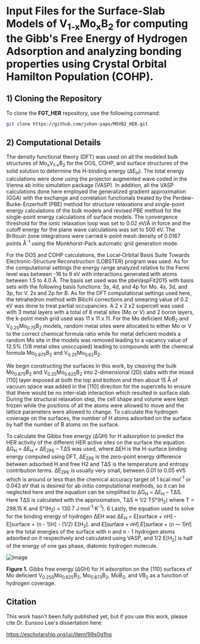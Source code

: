 # Input Files for the Surface-Slab Models of V<sub>1-x</sub>Mo<sub>x</sub>B<sub>2</sub> for computing the Gibb's Free Energy of Hydrogen Adsorption and analyzing bonding properties using Crystal Orbital Hamilton Population (COHP).

## 1) Cloning the Repository

To clone the **FGT_HER** repository, use the following command:

```sh
git clone https://github.com/johan-yapo/MOVB2_HER.git
```

## 2) Computational Details

The density functional theory (DFT) was used on all the modeled bulk structures of Mo<sub>x</sub>V<sub>1-x</sub>B<sub>2</sub> for the DOS, COHP, and surface structures of the solid solution to determine the H-binding energy (ΔE<sub>H</sub>). The total energy calculations were done using the projector augmented wave coded in the Vienna ab initio simulation package (VASP). In addition, all the VASP calculations done here employed the generalized gradient approximation (GGA) with the exchange and correlation functionals treated by the Perdew-Burke-Enzerhoff (PBE) method for structure relaxations and single-point energy calculations of the bulk models and revised PBE method for the single-point energy calculations of surface models. The convergence threshold for the ionic relaxation loop was set to 0.02 eV/Å in force and the cutoff energy for the plane wave calculations was set to 500 eV. The Brillouin zone integrations were carried k-point mesh density of 0.0167 points Å<sup>-1</sup> using the Monkhorst-Pack automatic grid generation mode.

For the DOS and COHP calculations, the Local-Orbital Basis Suite Towards Electronic-Structure Reconstruction (LOBSTER) program was used. As for the computational settings the energy range analyzed relative to the Fermi level was between -16 to 9 eV with interactions generated with atoms between 1.5 to 4.0 Å. The basis set used was the pbeVaspFit2015 with basis sets with the following basis functions: 5s, 4d, and 4p for Mo. 4s, 3d, and 3p, for V. 2s and 2p for B. As for the DFT computational settings used here, the tetrahedron method with Blöchl corrections and smearing value of 0.2 eV was done to treat partial occupancies. A 2 x 2 x2 supercell was used with 3 metal layers with a total of 8 metal sites (Mo or V) and 2 boron layers, the k-point mesh grid used was 11 x 11 x 11. For the Mo deficient MoB<sub>2</sub> and V<sub>0.25</sub>Mo<sub>0.75</sub>B<sub>2</sub> models, random metal sites were allocated to either Mo or V to the correct chemical formula ratio while for metal deficient models a random Mo site in the models was removed leading to a vacancy value of 12.5% (1/8 metal sites unoccupied) leading to compounds with the chemical formula Mo<sub>0.875</sub>B<sub>2</sub> and V<sub>0.25</sub>Mo<sub>0.62</sub>B<sub>2</sub>.

We begin constructing the surfaces In this work, by cleaving the bulk Mo<sub>0.875</sub>B<sub>2</sub> and V<sub>0.25</sub>Mo<sub>0.625</sub>B<sub>2</sub> into 2-dimensional (2D) slabs with the mixed [110] layer exposed at both the top and bottom and then about 15 Å of vacuum space was added in the [110] direction for the supercells to ensure that there would be no inter-slab interaction which resulted in surface slab. During the structural relaxation step, the cell shape and volume were kept frozen while the positions of all the atoms were allowed to move and the lattice parameters were allowed to change. To calculate the hydrogen coverage on the surfaces, the number of H atoms adsorbed on the surface by half the number of B atoms on the surface.

To calculate the Gibbs free energy (ΔGH) for H adsorption to predict the HER activity of the different HER active sites on the surface the equation ΔG<sub>H</sub> = ΔE<sub>H</sub>  + ΔE<sub>ZPE</sub> – TΔS was used, where ΔEH is the H-surface binding energy computed using DFT, ΔE<sub>ZPE</sub> is the zero-point energy difference between adsorbed H and free H2 and TΔS is the temperature and entropy contribution terms. ΔE<sub>ZPE</sub> is usually very small, between 0.01 to 0.05 eV5 which is around or less than the chemical accuracy target of 1 kcal∙mol<sup>-1</sup> or 0.043 eV that is desired for ab initio computational methods, so it can be neglected here and the equation can be simplified to ΔG<sub>H</sub> = ΔE<sub>H</sub>  – TΔS. Here TΔS is calculated with the approximation, TΔS ≈ 1/2 TS°(H<sub>2</sub>) where T = 298.15 K and S°(H<sub>2</sub>) = 130.7 J∙mol<sup>-1</sup>∙K<sup>-1</sup>). 6 Lastly, the equation used to solve for the binding energy of hydrogen ΔEH was ΔE<sub>H</sub> = E[surface + nH] - E[surface + (n - 1)H] - (1/2) E[H<sub>2</sub>]. and 𝐸[𝑠𝑢𝑟𝑓𝑎𝑐𝑒 + 𝑛𝐻] 𝐸[𝑠𝑢𝑟𝑓𝑎𝑐𝑒 + (𝑛 ― 1)𝐻] are the total energies of the surface with n and n - 1  hydrogen atoms adsorbed on it respectively and calculated using VASP, and 1/2 E[H<sub>2</sub>] is half of the energy of one gas phase, diatomic hydrogen molecule.

![Image](https://github.com/user-attachments/assets/83c2bdd1-c0bc-4e08-a35a-30cb141a74e4)

**Figure 1.** Gibbs free energy (ΔGH) for H adsorption on the {110} surfaces of Mo deficient V<sub>0.250</sub>Mo<sub>0.625</sub>B<sub>2</sub>, Mo<sub>0.873</sub>B<sub>2</sub>, MoB<sub>2</sub>, and VB<sub>2</sub> as a function of hydrogen coverage. 

## Citation  
This work hasn't been fully published yet, but if you use this work, please cite Dr. Eunsoo Lee's dissertation here:  

https://escholarship.org/uc/item/99s0g1hq
